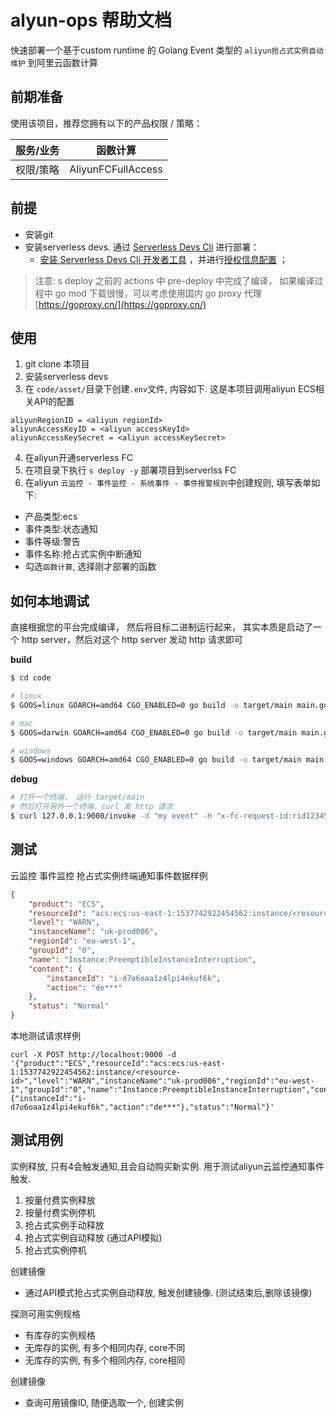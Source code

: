 # alyun-ops 帮助文档

快速部署一个基于custom runtime 的 Golang Event 类型的 `aliyun抢占式实例自动维护` 到阿里云函数计算

## 前期准备
使用该项目，推荐您拥有以下的产品权限 / 策略：

| 服务/业务 | 函数计算 |     
| --- |  --- |   
| 权限/策略 | AliyunFCFullAccess |  

## 前提
- 安装git
- 安装serverless devs. 通过 [Serverless Devs Cli](https://www.serverless-devs.com/serverless-devs/install) 进行部署：
    - [安装 Serverless Devs Cli 开发者工具](https://www.serverless-devs.com/serverless-devs/install) ，并进行[授权信息配置](https://www.serverless-devs.com/fc/config) ；

> 注意: s deploy 之前的 actions 中 pre-deploy 中完成了编译， 如果编译过程中 go mod 下载很慢，可以考虑使用国内 go proxy 代理 [https://goproxy.cn/](https://goproxy.cn/)


## 使用
1. git clone 本项目
2. 安装serverless devs
3. 在 `code/asset/`目录下创建`.env`文件, 内容如下. 这是本项目调用aliyun ECS相关API的配置
```
aliyunRegionID = <aliyun regionId>
aliyunAccessKeyID = <aliyun accessKeyId>
aliyunAccessKeySecret = <aliyun accessKeySecret>
```
4. 在aliyun开通serverless FC
5. 在项目录下执行 `s deploy -y` 部署项目到serverlss FC
6. 在aliyun `云监控 - 事件监控 - 系统事件 - 事件报警规则`中创建规则, 填写表单如下:
  * 产品类型:ecs
  * 事件类型:状态通知
  * 事件等级:警告
  * 事件名称:抢占式实例中断通知
  * 勾选`函数计算`, 选择刚才部署的函数

## 如何本地调试
直接根据您的平台完成编译， 然后将目标二进制运行起来， 其实本质是启动了一个 http server，然后对这个  http server 发动 http 请求即可

**build**

```bash
$ cd code

# linux
$ GOOS=linux GOARCH=amd64 CGO_ENABLED=0 go build -o target/main main.go

# mac
$ GOOS=darwin GOARCH=amd64 CGO_ENABLED=0 go build -o target/main main.go

# windows
$ GOOS=windows GOARCH=amd64 CGO_ENABLED=0 go build -o target/main main.go
```

**debug**

``` bash
# 打开一个终端， 运行 target/main
# 然后打开另外一个终端，curl 发 http 请求
$ curl 127.0.0.1:9000/invoke -d "my event" -H "x-fc-request-id:rid123456"
```

## 测试

云监控 事件监控 抢占式实例终端通知事件数据样例
```json
{
    "product": "ECS",
    "resourceId": "acs:ecs:us-east-1:1537742922454562:instance/<resource-id>",
    "level": "WARN",
    "instanceName": "uk-prod006",
    "regionId": "eu-west-1",
    "groupId": "0",
    "name": "Instance:PreemptibleInstanceInterruption",
    "content": {
        "instanceId": "i-d7o6oaa1z4lpi4ekuf6k",
        "action": "de***"
    },
    "status": "Normal"
}
```

本地测试请求样例
```shell 
curl -X POST http://localhost:9000 -d '{"product":"ECS","resourceId":"acs:ecs:us-east-1:1537742922454562:instance/<resource-id>","level":"WARN","instanceName":"uk-prod006","regionId":"eu-west-1","groupId":"0","name":"Instance:PreemptibleInstanceInterruption","content":{"instanceId":"i-d7o6oaa1z4lpi4ekuf6k","action":"de***"},"status":"Normal"}'
```


## 测试用例

实例释放, 只有4会触发通知,且会自动购买新实例. 用于测试aliyun云监控通知事件触发.
1. 按量付费实例释放
2. 按量付费实例停机
3. 抢占式实例手动释放
4. 抢占式实例自动释放 (通过API模拟)
5. 抢占式实例停机

创建镜像
* 通过API模式抢占式实例自动释放, 触发创建镜像. (测试结束后,删除该镜像)

探测可用实例规格
* 有库存的实例规格
* 无库存的实例, 有多个相同内存, core不同
* 无库存的实例, 有多个相同内存, core相同

创建镜像
* 查询可用镜像ID, 随便选取一个, 创建实例
